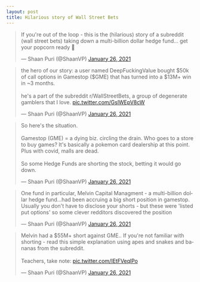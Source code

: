 ```yaml
---
layout: post
title: Hilarious story of Wall Street Bets
---
```


<blockquote class="twitter-tweet"><p lang="en" dir="ltr">If you&#39;re out of the loop - this is the (hilarious) story of a subreddit (wall street bets) taking down a multi-billion dollar hedge fund... get your popcorn ready 🍿</p>&mdash; Shaan Puri (@ShaanVP) <a href="https://twitter.com/ShaanVP/status/1353951035224694785?ref_src=twsrc%5Etfw">January 26, 2021</a></blockquote> <script async src="https://platform.twitter.com/widgets.js" charset="utf-8"></script>

<blockquote class="twitter-tweet"><p lang="en" dir="ltr">the hero of our story: a user named DeepFuckingValue bought $50k of call options in Gamestop ($GME) that has turned into a $13M+ win in ~3 months. <br><br>he&#39;s a part of the subreddit r/WallStreetBets, a group of degenerate gamblers that I love. <a href="https://t.co/GslWEpV8cW">pic.twitter.com/GslWEpV8cW</a></p>&mdash; Shaan Puri (@ShaanVP) <a href="https://twitter.com/ShaanVP/status/1353951055156015104?ref_src=twsrc%5Etfw">January 26, 2021</a></blockquote> <script async src="https://platform.twitter.com/widgets.js" charset="utf-8"></script>

<blockquote class="twitter-tweet"><p lang="en" dir="ltr">So here&#39;s the situation. <br><br>Gamestop (GME) = a dying biz. circling the drain. Who goes to a store to buy games? It&#39;s basically a pokemon card dealership at this point. Plus with covid, malls are dead. <br><br>So some Hedge Funds are shorting the stock, betting it would go down.</p>&mdash; Shaan Puri (@ShaanVP) <a href="https://twitter.com/ShaanVP/status/1353951062969954305?ref_src=twsrc%5Etfw">January 26, 2021</a></blockquote> <script async src="https://platform.twitter.com/widgets.js" charset="utf-8"></script>

<blockquote class="twitter-tweet"><p lang="en" dir="ltr">One fund in particular, Melvin Capital Managment - a multi-billion dollar hedge fund...had been accruing a big short position in gamestop. Usually you don&#39;t have to disclose your shorts - but these were &#39;listed put options&#39; so some clever redditors discovered the position</p>&mdash; Shaan Puri (@ShaanVP) <a href="https://twitter.com/ShaanVP/status/1353951065243340800?ref_src=twsrc%5Etfw">January 26, 2021</a></blockquote> <script async src="https://platform.twitter.com/widgets.js" charset="utf-8"></script>

<blockquote class="twitter-tweet"><p lang="en" dir="ltr">Melvin had a $55M+ short against GME.. If you&#39;re not familiar with shorting - read this simple explanation using apes and snakes and bananas from the subreddit. <br><br>Teachers, take note: <a href="https://t.co/IEtFVeqlPo">pic.twitter.com/IEtFVeqlPo</a></p>&mdash; Shaan Puri (@ShaanVP) <a href="https://twitter.com/ShaanVP/status/1353951084390330368?ref_src=twsrc%5Etfw">January 26, 2021</a></blockquote> <script async src="https://platform.twitter.com/widgets.js" charset="utf-8"></script>